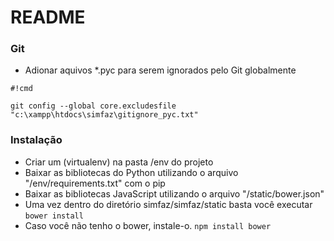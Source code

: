 # README #

### Git ###

* Adionar aquivos *.pyc para serem ignorados pelo Git globalmente
```
#!cmd

git config --global core.excludesfile "c:\xampp\htdocs\simfaz\gitignore_pyc.txt"
```

### Instalação ###
 
* Criar um (virtualenv) na pasta /env do projeto
* Baixar as bibliotecas do Python utilizando o arquivo "/env/requirements.txt" com o pip
* Baixar as bibliotecas JavaScript utilizando o arquivo "/static/bower.json"
* Uma vez dentro do diretório simfaz/simfaz/static basta você executar `bower install`
* Caso você não tenho o bower, instale-o. `npm install bower`
